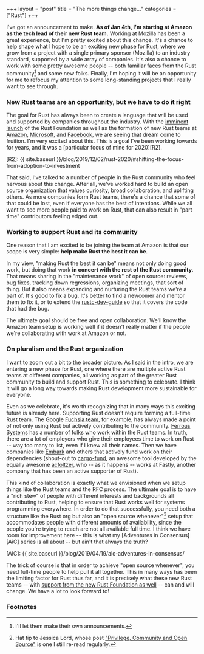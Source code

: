 +++
layout = "post"
title = "The more things change..."
categories = ["Rust"]
+++

I've got an announcement to make. **As of Jan 4th, I'm starting at Amazon as the tech lead of their new Rust team.** Working at Mozilla has been a great experience, but I'm pretty excited about this change. It's a chance to help shape what I hope to be an exciting new phase for Rust, where we grow from a project with a single primary sponsor (Mozilla) to an industry standard, supported by a wide array of companies. It's also a chance to work with some pretty awesome people -- both familiar faces from the Rust community[^not-my-cake-to-bake] and some new folks. Finally, I'm hoping it will be an opportunity for me to refocus my attention to some long-standing projects that I really want to see through.

[^not-my-cake-to-bake]: I'll let them make their own announcements.

### New Rust teams are an opportunity, but we have to do it right

The goal for Rust has always been to create a language that will be used and supported by companies throughout the industry. With the [imminent launch][rf] of the Rust Foundation as well as the formation of new Rust teams at [Amazon], [Microsoft], and [Facebook], we are seeing that dream come to fruition. I'm very excited about this. This is a goal I've been working towards for years, and it was a [particular focus of mine for 2020][R2]. 

[rf]: https://blog.rust-lang.org/2020/12/14/Next-steps-for-the-foundation-conversation.html
[Microsoft]: https://twitter.com/ryan_levick/status/1171830191804551168
[Facebook]: https://twitter.com/nadavrot/status/1319003839018614784?lang=en
[Embark]: https://twitter.com/repi/status/1294987596146384897
[Amazon]: https://aws.amazon.com/blogs/opensource/why-aws-loves-rust-and-how-wed-like-to-help/
[R2]: {{ site.baseurl }}/blog/2019/12/02/rust-2020/#shifting-the-focus-from-adoption-to-investment

That said, I've talked to a number of people in the Rust community who feel nervous about this change. After all, we've worked hard to build an open source organization that values curiosity, broad collaboration, and uplifting others. As more companies form Rust teams, there's a chance that some of that could be lost, even if everyone has the best of intentions. While we all want to see more people paid to work on Rust, that can also result in "part time" contributors feeling edged out.

### Working to support Rust and its community

One reason that I am excited to be joining the team at Amazon is that our scope is very simple: **help make Rust the best it can be**.

In my view, "making Rust the best it can be" means not only doing good work, but doing that work **in concert with the rest of the Rust community**. That means sharing in the "maintenance work" of open source: reviews, bug fixes, tracking down regressions, organizing meetings, that sort of thing. But it also means expanding and nurturing the Rust teams we're a part of. It's good to fix a bug. It's better to find a newcomer and mentor them to fix it, or to extend the [rustc-dev-guide] so that it covers the code that had the bug.

The ultimate goal should be free and open collaboration. We'll know the Amazon team setup is working well if it doesn't really matter if the people we're collaborating with work at Amazon or not.

[rustc-dev-guide]: https://rustc-dev-guide.rust-lang.org/

### On pluralism and the Rust organization

I want to zoom out a bit to the broader picture. As I said in the intro, we are entering a new phase for Rust, one where there are multiple active Rust teams at different companies, all working as part of the greater Rust community to build and support Rust. This is something to celebrate. I think it will go a long way towards making Rust development more sustainable for everyone.

Even as we celebrate, it's worth recognizing that in many ways this exciting future is already here. Supporting Rust doesn't require forming a full-time Rust team. The Google [Fuchsia team], for example, has always made a point of not only using Rust but actively contributing to the community. [Ferrous Systems] has a number of folks who work within the Rust teams. In truth, there are a lot of employers who give their employees time to work on Rust -- way too many to list, even if I knew all their names. Then we have companies like [Embark] and others that actively fund work on their dependencies (shout-out to [cargo-fund](https://crates.io/crates/cargo-fund), an awesome tool developed by the equally awesome [acfoltzer](https://github.com/acfoltzer), who -- as it happens -- works at Fastly, another company that has been an active supporter of Rust).

[Fuchsia team]: https://fuchsia.dev/
[Ferrous Systems]: https://ferrous-systems.com/

This kind of collaboration is exactly what we envisioned when we setup things like the Rust teams and the RFC process. The ultimate goal is to have a "rich stew" of people with different interests and backgrounds all contributing to Rust, helping to ensure that Rust works well for systems programming everywhere. In order to do that successfully, you need both a structure like the Rust org but also an "open source whenever"[^jlord] setup that accommodates people with different amounts of availability, since the people you're trying to reach are not all available full time. I think we have room for improvement here -- this is what my [Adventures in Consensus][AiC] series is all about -- but ain't that always the truth?

[^jlord]: Hat tip to Jessica Lord, whose post ["Privilege, Community and Open Source"](http://jlord.us/blog/osos-talk.html) is one I still re-read regularly.

[AiC]: {{ site.baseurl }}/blog/2019/04/19/aic-adventures-in-consensus/

The trick of course is that in order to achieve "open source whenever", you need full-time people to help pull it all together. This in many ways has been the limiting factor for Rust thus far, and it is precisely what these new Rust teams -- with [support from the new Rust Foundation as well][scope] -- can and will change. We have a lot to look forward to!

[scope]: https://github.com/rust-lang/foundation-faq-2020/blob/main/FAQ.md#q-scope

### Footnotes
